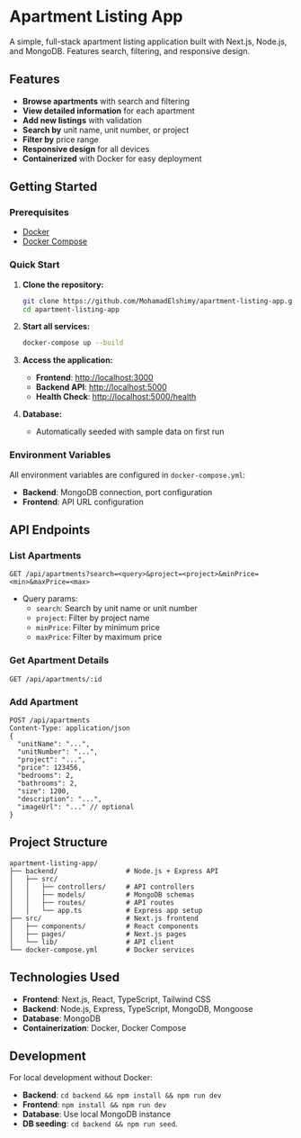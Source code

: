# Apartment Listing App

A simple, full-stack apartment listing application built with Next.js, Node.js, and MongoDB. Features search, filtering, and responsive design.

## Features
- **Browse apartments** with search and filtering
- **View detailed information** for each apartment
- **Add new listings** with validation
- **Search by** unit name, unit number, or project
- **Filter by** price range
- **Responsive design** for all devices
- **Containerized** with Docker for easy deployment

## Getting Started

### Prerequisites
- [Docker](https://www.docker.com/get-started)
- [Docker Compose](https://docs.docker.com/compose/)

### Quick Start

1. **Clone the repository:**
   ```bash
   git clone https://github.com/MohamadElshimy/apartment-listing-app.git
   cd apartment-listing-app
   ```
   
2. **Start all services:**
   ```bash
   docker-compose up --build
   ```

3. **Access the application:**
   - **Frontend**: [http://localhost:3000](http://localhost:3000)
   - **Backend API**: [http://localhost:5000](http://localhost:5000)
   - **Health Check**: [http://localhost:5000/health](http://localhost:5000/health)

4. **Database:**
   - Automatically seeded with sample data on first run

### Environment Variables
All environment variables are configured in `docker-compose.yml`:
- **Backend**: MongoDB connection, port configuration
- **Frontend**: API URL configuration

## API Endpoints

### List Apartments
```
GET /api/apartments?search=<query>&project=<project>&minPrice=<min>&maxPrice=<max>
```
- Query params:
  - `search`: Search by unit name or unit number
  - `project`: Filter by project name
  - `minPrice`: Filter by minimum price
  - `maxPrice`: Filter by maximum price

### Get Apartment Details
```
GET /api/apartments/:id
```

### Add Apartment
```
POST /api/apartments
Content-Type: application/json
{
  "unitName": "...",
  "unitNumber": "...",
  "project": "...",
  "price": 123456,
  "bedrooms": 2,
  "bathrooms": 2,
  "size": 1200,
  "description": "...",
  "imageUrl": "..." // optional
}
```

## Project Structure
```
apartment-listing-app/
├── backend/                 # Node.js + Express API
│   ├── src/
│   │   ├── controllers/     # API controllers
│   │   ├── models/          # MongoDB schemas
│   │   ├── routes/          # API routes
│   │   └── app.ts           # Express app setup
├── src/                     # Next.js frontend
│   ├── components/          # React components
│   ├── pages/               # Next.js pages
│   └── lib/                 # API client
└── docker-compose.yml       # Docker services
```

## Technologies Used

- **Frontend**: Next.js, React, TypeScript, Tailwind CSS
- **Backend**: Node.js, Express, TypeScript, MongoDB, Mongoose
- **Database**: MongoDB
- **Containerization**: Docker, Docker Compose

## Development

For local development without Docker:
- **Backend**: `cd backend && npm install && npm run dev`
- **Frontend**: `npm install && npm run dev`
- **Database**: Use local MongoDB instance
- **DB seeding**: `cd backend && npm run seed`.
